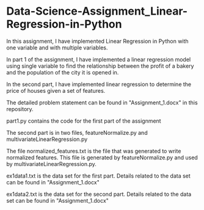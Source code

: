 # Data-Science-Assignment_Linear-Regression-in-Python
In this assignment, I have implemented Linear Regression in Python with one variable and with multiple variables.

In part 1 of the assignment, I have implemented a linear regression model using single variable to find the relationship between the profit of a bakery and the population of the city it is opened in.

In the second part, I have implemented linear regression to determine the price of houses given a set of features. 

The detailed problem statement can be found in "Assignment_1.docx" in this repository.

part1.py contains the code for the first part of the assignment

The second part is in two files, featureNormalize.py and multivariateLinearRegression.py

The file normalized_features.txt is the file that was generated to write normalized features. This file is generated by featureNormalize.py and used by multivariateLinearRegression.py.

ex1data1.txt is the data set for the first part. Details related to the data set can be found in "Assignment_1.docx"

ex1data2.txt is the data set for the second part. Details related to the data set can be found in "Assignment_1.docx"
